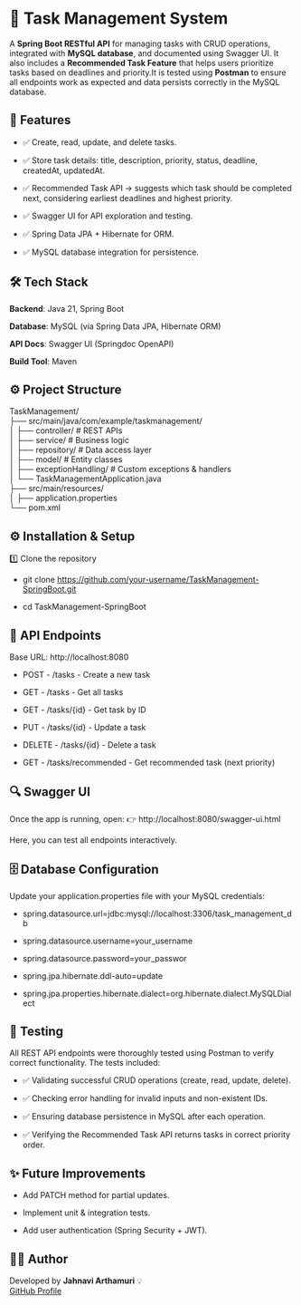 # 📌 Task Management System

A **Spring Boot RESTful API** for managing tasks with CRUD operations, integrated with **MySQL database**, and documented using Swagger UI. It also includes a **Recommended Task Feature** that helps users prioritize tasks based on deadlines and priority.It is tested using **Postman** to ensure all endpoints work as expected and data persists correctly in the MySQL database.


## 🚀 Features

- ✅ Create, read, update, and delete tasks.

- ✅ Store task details: title, description, priority, status, deadline, createdAt, updatedAt.

- ✅ Recommended Task API → suggests which task should be completed next, considering earliest deadlines and highest priority.

- ✅ Swagger UI for API exploration and testing.

- ✅ Spring Data JPA + Hibernate for ORM.

- ✅ MySQL database integration for persistence.


## 🛠️ Tech Stack

**Backend**: Java 21, Spring Boot

**Database**: MySQL (via Spring Data JPA, Hibernate ORM)

**API Docs**: Swagger UI (Springdoc OpenAPI)

**Build Tool**: Maven


## ⚙️ Project Structure<br>

TaskManagement/<br>
├── src/main/java/com/example/taskmanagement/<br>
│ ├── controller/ # REST APIs<br>
│ ├── service/ # Business logic<br>
│ ├── repository/ # Data access layer<br>
│ ├── model/ # Entity classes<br>
│ ├── exceptionHandling/ # Custom exceptions & handlers<br>
│ └── TaskManagementApplication.java<br>
├── src/main/resources/<br>
│ ├── application.properties<br>
└── pom.xml<br>


## ⚙️ Installation & Setup<br>
1️⃣ Clone the repository<br>
 - git clone https://github.com/your-username/TaskManagement-SpringBoot.git<br>

 - cd TaskManagement-SpringBoot<br>



## 📖 API Endpoints

Base URL: http://localhost:8080<br>

- POST	 -       /tasks	        -     Create a new task <br>

- GET	-        /tasks	         -    Get all tasks<br>
- GET	 -       /tasks/{id}	 -    Get task by ID<br>
- PUT	 -       /tasks/{id}	-     Update a task<br>
- DELETE	-        /tasks/{id}	 -    Delete a task<br>
- GET	 -       /tasks/recommended  -  Get recommended task (next priority)<br>



## 🔍 Swagger UI

Once the app is running, open:
👉 http://localhost:8080/swagger-ui.html

Here, you can test all endpoints interactively.



## 🗄️ Database Configuration

Update your application.properties file with your MySQL credentials:

- spring.datasource.url=jdbc:mysql://localhost:3306/task_management_db
  
- spring.datasource.username=your_username
  
- spring.datasource.password=your_passwor
  
- spring.jpa.hibernate.ddl-auto=update
- spring.jpa.properties.hibernate.dialect=org.hibernate.dialect.MySQLDialect

## 🧪 Testing

All REST API endpoints were thoroughly tested using Postman to verify correct functionality. The tests included:

- ✅ Validating successful CRUD operations (create, read, update, delete).

- ✅ Checking error handling for invalid inputs and non-existent IDs.

- ✅ Ensuring database persistence in MySQL after each operation.

- ✅ Verifying the Recommended Task API returns tasks in correct priority order.


## ✨ Future Improvements

- Add PATCH method for partial updates.

- Implement unit & integration tests.

- Add user authentication (Spring Security + JWT).



## 👨‍💻 Author

Developed by **Jahnavi Arthamuri** 💡<br>
[GitHub Profile](https://github.com/Jahnavi987-A)
